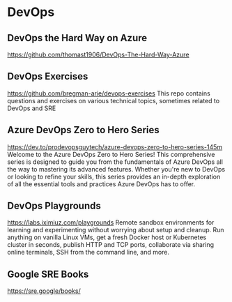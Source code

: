 # DevOps

## DevOps the Hard Way on Azure
https://github.com/thomast1906/DevOps-The-Hard-Way-Azure

## DevOps Exercises
https://github.com/bregman-arie/devops-exercises
This repo contains questions and exercises on various technical topics, sometimes related to DevOps and SRE

## Azure DevOps Zero to Hero Series
https://dev.to/prodevopsguytech/azure-devops-zero-to-hero-series-145m
Welcome to the Azure DevOps Zero to Hero Series! This comprehensive series is designed to guide you from the fundamentals of Azure DevOps all the way to mastering its advanced features. Whether you're new to DevOps or looking to refine your skills, this series provides an in-depth exploration of all the essential tools and practices Azure DevOps has to offer.

## DevOps Playgrounds
https://labs.iximiuz.com/playgrounds
Remote sandbox environments for learning and experimenting without worrying about setup and cleanup. Run anything on vanilla Linux VMs, get a fresh Docker host or Kubernetes cluster in seconds, publish HTTP and TCP ports, collaborate via sharing online terminals, SSH from the command line, and more.

## Google SRE Books
https://sre.google/books/